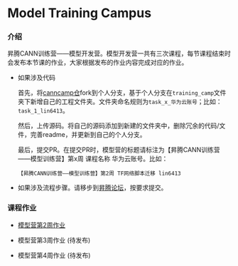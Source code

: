 # Model Training Campus

### 介绍
昇腾CANN训练营——模型开发营。模型开发营一共有三次课程，每节课程结束时会发布本节课的作业，大家根据发布的作业内容完成对应的作业。
- 如果涉及代码
    
    首先，将[canncamp仓](https://gitee.com/echo_lin/canncamp/tree/master)fork到个人分支，基于个人分支在`training_camp`文件夹下新增自己的工程文件夹。文件夹命名规则为`task_x_华为云账号`；比如：`task_1_lin6413`。

    然后，上传源码。将自己的源码添加到新建的文件夹中，删除冗余的代码/文件，完善readme，并更新到自己的个人分支。

    最后，提交PR。在提交PR时，模型营的标题请标注为【昇腾CANN训练营——模型训练营】第x周 课程名称 华为云账号。比如：
    ```
    【昇腾CANN训练营——模型训练营】第2周 TF网络脚本迁移 lin6413
    ```
    
- 如果涉及流程步骤。请移步到[昇腾论坛](https://bbs.huaweicloud.com/forum/thread-113294-1-1.html)，按要求提交。

### 课程作业

- [模型营第2周作业](https://gitee.com/echo_lin/canncamp/blob/master/training_camp/task_1.md)

- 模型营第3周作业 (待发布)

- 模型营第4周作业 (待发布)